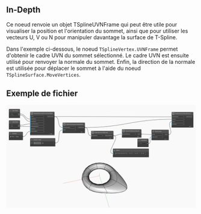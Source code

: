 ## In-Depth
Ce noeud renvoie un objet TSplineUVNFrame qui peut être utile pour visualiser la position et l'orientation du sommet, ainsi que pour utiliser les vecteurs U, V ou N pour manipuler davantage la surface de T-Spline.

Dans l'exemple ci-dessous, le noeud `TSplineVertex.UVNFrame` permet d'obtenir le cadre UVN du sommet sélectionné. Le cadre UVN est ensuite utilisé pour renvoyer la normale du sommet. Enfin, la direction de la normale est utilisée pour déplacer le sommet à l'aide du noeud `TSplineSurface.MoveVertices`.

## Exemple de fichier

![Example](./Autodesk.DesignScript.Geometry.TSpline.TSplineVertex.UVNFrame_img.jpg)
